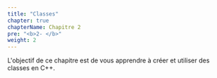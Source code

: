 ```yaml
---
title: "Classes"
chapter: true
chapterName: Chapitre 2
pre: "<b>2- </b>"
weight: 2
---
```


L'objectif de ce chapitre est de vous apprendre à créer et utiliser des classes en C++.
